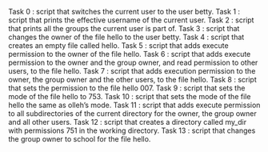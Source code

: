 Task 0 : script that switches the current user to the user betty.
Task 1 : script that prints the effective username of the current user.
Task 2 : script that prints all the groups the current user is part of.
Task 3 : script that changes the owner of the file hello to the user betty.
Task 4 : script that creates an empty file called hello.
Task 5 : script that adds execute permission to the owner of the file hello.
Task 6 : script that adds execute permission to the owner and the group owner, and read permission to other users, to the file hello.
Task 7 : script that adds execution permission to the owner, the group owner and the other users, to the file hello.
Task 8 : script that sets the permission to the file hello 007.
Task 9 : script that sets the mode of the file hello to 753.
Task 10 : script that sets the mode of the file hello the same as olleh’s mode.
Task 11 : script that adds execute permission to all subdirectories of the current directory for the owner, the group owner and all other users.
Task 12 : script that creates a directory called my_dir with permissions 751 in the working directory.
Task 13 : script that changes the group owner to school for the file hello.
